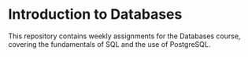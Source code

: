 # Introduction to Databases
This repository contains weekly assignments for the Databases course, covering the fundamentals of SQL and the use of PostgreSQL.
